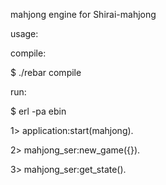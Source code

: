 mahjong engine for Shirai-mahjong

usage:

  compile:

$ ./rebar compile


  run:

$ erl -pa ebin

1> application:start(mahjong).

2> mahjong_ser:new_game({}).

3> mahjong_ser:get_state().

